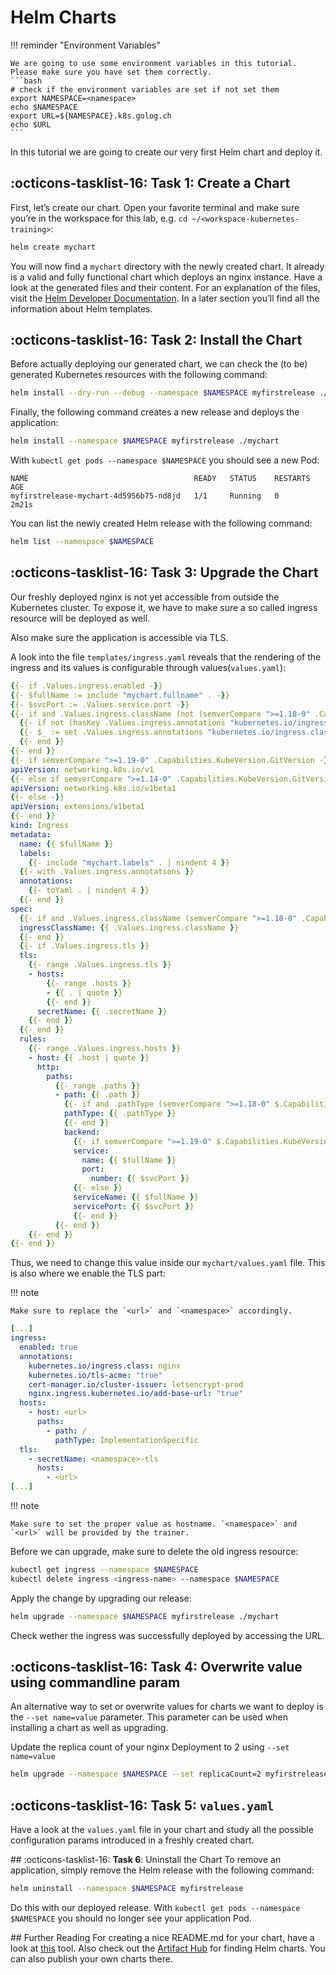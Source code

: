 # Helm Charts

!!! reminder "Environment Variables"

    We are going to use some environment variables in this tutorial. Please make sure you have set them correctly.
    ```bash
    # check if the environment variables are set if not set them
    export NAMESPACE=<namespace>
    echo $NAMESPACE
    export URL=${NAMESPACE}.k8s.golog.ch
    echo $URL
    ```

In this tutorial we are going to create our very first Helm chart and deploy it.

## :octicons-tasklist-16: **Task 1**: Create a Chart
First, let’s create our chart. Open your favorite terminal and make sure you’re in the workspace for this lab, e.g. `cd ~/<workspace-kubernetes-training>`:

```bash
helm create mychart
```

You will now find a `mychart` directory with the newly created chart. It already is a valid and fully functional chart which deploys an nginx instance. Have a look at the generated files and their content. For an explanation of the files, visit the [Helm Developer Documentation](https://docs.helm.sh/developing_charts/#the-chart-file-structure). In a later section you’ll find all the information about Helm templates.

## :octicons-tasklist-16: **Task 2**: Install the Chart
Before actually deploying our generated chart, we can check the (to be) generated Kubernetes resources with the following command:

```bash
helm install --dry-run --debug --namespace $NAMESPACE myfirstrelease ./mychart
```

Finally, the following command creates a new release and deploys the application:

```bash
helm install --namespace $NAMESPACE myfirstrelease ./mychart
```

With `kubectl get pods --namespace $NAMESPACE` you should see a new Pod:

```
NAME                                     READY   STATUS    RESTARTS   AGE
myfirstrelease-mychart-4d5956b75-nd8jd   1/1     Running   0          2m21s
```

You can list the newly created Helm release with the following command:

```bash
helm list --namespace $NAMESPACE
```

## :octicons-tasklist-16: **Task 3**: Upgrade the Chart
Our freshly deployed nginx is not yet accessible from outside the Kubernetes cluster. To expose it, we have to make sure a so called ingress resource will be deployed as well.

Also make sure the application is accessible via TLS.

A look into the file `templates/ingress.yaml` reveals that the rendering of the ingress and its values is configurable through values(`values.yaml`):

```yaml
{{- if .Values.ingress.enabled -}}
{{- $fullName := include "mychart.fullname" . -}}
{{- $svcPort := .Values.service.port -}}
{{- if and .Values.ingress.className (not (semverCompare ">=1.18-0" .Capabilities.KubeVersion.GitVersion)) }}
  {{- if not (hasKey .Values.ingress.annotations "kubernetes.io/ingress.class") }}
  {{- $_ := set .Values.ingress.annotations "kubernetes.io/ingress.class" .Values.ingress.className}}
  {{- end }}
{{- end }}
{{- if semverCompare ">=1.19-0" .Capabilities.KubeVersion.GitVersion -}}
apiVersion: networking.k8s.io/v1
{{- else if semverCompare ">=1.14-0" .Capabilities.KubeVersion.GitVersion -}}
apiVersion: networking.k8s.io/v1beta1
{{- else -}}
apiVersion: extensions/v1beta1
{{- end }}
kind: Ingress
metadata:
  name: {{ $fullName }}
  labels:
    {{- include "mychart.labels" . | nindent 4 }}
  {{- with .Values.ingress.annotations }}
  annotations:
    {{- toYaml . | nindent 4 }}
  {{- end }}
spec:
  {{- if and .Values.ingress.className (semverCompare ">=1.18-0" .Capabilities.KubeVersion.GitVersion) }}
  ingressClassName: {{ .Values.ingress.className }}
  {{- end }}
  {{- if .Values.ingress.tls }}
  tls:
    {{- range .Values.ingress.tls }}
    - hosts:
        {{- range .hosts }}
        - {{ . | quote }}
        {{- end }}
      secretName: {{ .secretName }}
    {{- end }}
  {{- end }}
  rules:
    {{- range .Values.ingress.hosts }}
    - host: {{ .host | quote }}
      http:
        paths:
          {{- range .paths }}
          - path: {{ .path }}
            {{- if and .pathType (semverCompare ">=1.18-0" $.Capabilities.KubeVersion.GitVersion) }}
            pathType: {{ .pathType }}
            {{- end }}
            backend:
              {{- if semverCompare ">=1.19-0" $.Capabilities.KubeVersion.GitVersion }}
              service:
                name: {{ $fullName }}
                port:
                  number: {{ $svcPort }}
              {{- else }}
              serviceName: {{ $fullName }}
              servicePort: {{ $svcPort }}
              {{- end }}
          {{- end }}
    {{- end }}
{{- end }}
```

Thus, we need to change this value inside our `mychart/values.yaml` file. This is also where we enable the TLS part:

!!! note

    Make sure to replace the `<url>` and `<namespace>` accordingly.

```yaml
[...]
ingress:
  enabled: true
  annotations:
    kubernetes.io/ingress.class: nginx
    kubernetes.io/tls-acme: "true"
    cert-manager.io/cluster-issuer: letsencrypt-prod
    nginx.ingress.kubernetes.io/add-base-url: "true"
  hosts:
    - host: <url>
      paths:
        - path: /
          pathType: ImplementationSpecific
  tls:
    - secretName: <namespace>-tls
      hosts:
        - <url>
[...]
```

!!! note

    Make sure to set the proper value as hostname. `<namespace>` and `<url>` will be provided by the trainer.

Before we can upgrade, make sure to delete the old ingress resource:

```bash
kubectl get ingress --namespace $NAMESPACE
kubectl delete ingress <ingress-name> --namespace $NAMESPACE
```

Apply the change by upgrading our release:

```bash
helm upgrade --namespace $NAMESPACE myfirstrelease ./mychart
```

Check wether the ingress was successfully deployed by accessing the URL.

## :octicons-tasklist-16: **Task 4**: Overwrite value using commandline param

An alternative way to set or overwrite values for charts we want to deploy is the `--set name=value` parameter. This parameter can be used when installing a chart as well as upgrading.

Update the replica count of your nginx Deployment to 2 using `--set name=value`

```bash
helm upgrade --namespace $NAMESPACE --set replicaCount=2 myfirstrelease ./mychart
```

## :octicons-tasklist-16: **Task 5**: `values.yaml`
Have a look at the `values.yaml` file in your chart and study all the possible configuration params introduced in a freshly created chart.

## :octicons-tasklist-16: **Task 6**: Uninstall the Chart
To remove an application, simply remove the Helm release with the following command:

```bash
helm uninstall --namespace $NAMESPACE myfirstrelease
```

Do this with our deployed release. With `kubectl get pods --namespace $NAMESPACE` you should no longer see your application Pod.


## Further Reading
For creating a nice README.md for your chart, have a look at [this](https://github.com/norwoodj/helm-docs) tool.
Also check out the [Artifact Hub](https://artifacthub.io/) for finding Helm charts. You can also publish your own charts there.
